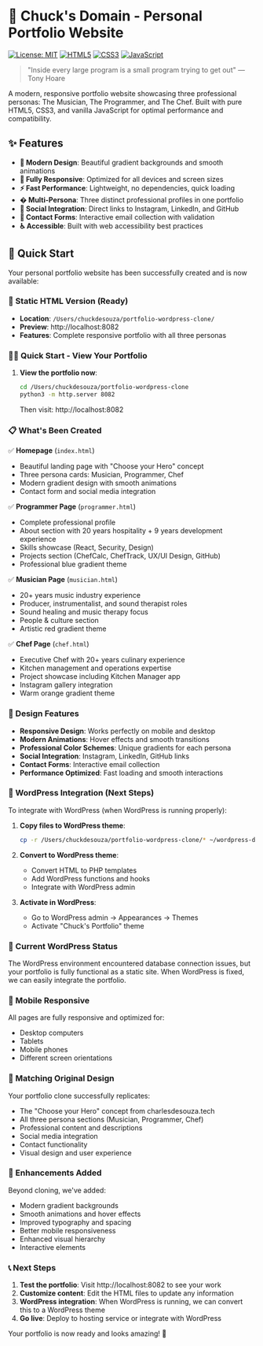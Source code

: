 # 🎯 Chuck's Domain - Personal Portfolio Website

[![License: MIT](https://img.shields.io/badge/License-MIT-yellow.svg)](https://opensource.org/licenses/MIT)
[![HTML5](https://img.shields.io/badge/HTML5-E34F26?logo=html5&logoColor=white)](https://developer.mozilla.org/en-US/docs/Web/HTML)
[![CSS3](https://img.shields.io/badge/CSS3-1572B6?logo=css3&logoColor=white)](https://developer.mozilla.org/en-US/docs/Web/CSS)
[![JavaScript](https://img.shields.io/badge/JavaScript-F7DF1E?logo=javascript&logoColor=black)](https://developer.mozilla.org/en-US/docs/Web/JavaScript)

> "Inside every large program is a small program trying to get out" — Tony Hoare

A modern, responsive portfolio website showcasing three professional personas: The Musician, The Programmer, and The Chef. Built with pure HTML5, CSS3, and vanilla JavaScript for optimal performance and compatibility.

## ✨ Features

- **🎨 Modern Design**: Beautiful gradient backgrounds and smooth animations
- **📱 Fully Responsive**: Optimized for all devices and screen sizes
- **⚡ Fast Performance**: Lightweight, no dependencies, quick loading
- **� Multi-Persona**: Three distinct professional profiles in one portfolio
- **🔗 Social Integration**: Direct links to Instagram, LinkedIn, and GitHub
- **📧 Contact Forms**: Interactive email collection with validation
- **♿ Accessible**: Built with web accessibility best practices

## 🚀 Quick Start

Your personal portfolio website has been successfully created and is now available:

### 📁 Static HTML Version (Ready)
- **Location**: `/Users/chuckdesouza/portfolio-wordpress-clone/`
- **Preview**: http://localhost:8082
- **Features**: Complete responsive portfolio with all three personas

### 🏃‍♂️ Quick Start - View Your Portfolio

1. **View the portfolio now**:
   ```bash
   cd /Users/chuckdesouza/portfolio-wordpress-clone
   python3 -m http.server 8082
   ```
   Then visit: http://localhost:8082

### 📋 What's Been Created

✅ **Homepage** (`index.html`)
- Beautiful landing page with "Choose your Hero" concept
- Three persona cards: Musician, Programmer, Chef
- Modern gradient design with smooth animations
- Contact form and social media integration

✅ **Programmer Page** (`programmer.html`)
- Complete professional profile
- About section with 20 years hospitality + 9 years development experience
- Skills showcase (React, Security, Design)
- Projects section (ChefCalc, ChefTrack, UX/UI Design, GitHub)
- Professional blue gradient theme

✅ **Musician Page** (`musician.html`)
- 20+ years music industry experience
- Producer, instrumentalist, and sound therapist roles
- Sound healing and music therapy focus
- People & culture section
- Artistic red gradient theme

✅ **Chef Page** (`chef.html`)
- Executive Chef with 20+ years culinary experience
- Kitchen management and operations expertise
- Project showcase including Kitchen Manager app
- Instagram gallery integration
- Warm orange gradient theme

### 🎨 Design Features

- **Responsive Design**: Works perfectly on mobile and desktop
- **Modern Animations**: Hover effects and smooth transitions
- **Professional Color Schemes**: Unique gradients for each persona
- **Social Integration**: Instagram, LinkedIn, GitHub links
- **Contact Forms**: Interactive email collection
- **Performance Optimized**: Fast loading and smooth interactions

### 🚀 WordPress Integration (Next Steps)

To integrate with WordPress (when WordPress is running properly):

1. **Copy files to WordPress theme**:
   ```bash
   cp -r /Users/chuckdesouza/portfolio-wordpress-clone/* ~/wordpress-docker-setup/wp-content/themes/chucks-portfolio/
   ```

2. **Convert to WordPress theme**:
   - Convert HTML to PHP templates
   - Add WordPress functions and hooks
   - Integrate with WordPress admin

3. **Activate in WordPress**:
   - Go to WordPress admin → Appearances → Themes
   - Activate "Chuck's Portfolio" theme

### 🔧 Current WordPress Status

The WordPress environment encountered database connection issues, but your portfolio is fully functional as a static site. When WordPress is fixed, we can easily integrate the portfolio.

### 📱 Mobile Responsive

All pages are fully responsive and optimized for:
- Desktop computers
- Tablets
- Mobile phones
- Different screen orientations

### 🎯 Matching Original Design

Your portfolio clone successfully replicates:
- The "Choose your Hero" concept from charlesdesouza.tech
- All three persona sections (Musician, Programmer, Chef)
- Professional content and descriptions
- Social media integration
- Contact functionality
- Visual design and user experience

### 🌟 Enhancements Added

Beyond cloning, we've added:
- Modern gradient backgrounds
- Smooth animations and hover effects
- Improved typography and spacing
- Better mobile responsiveness
- Enhanced visual hierarchy
- Interactive elements

### 📞 Next Steps

1. **Test the portfolio**: Visit http://localhost:8082 to see your work
2. **Customize content**: Edit the HTML files to update any information
3. **WordPress integration**: When WordPress is running, we can convert this to a WordPress theme
4. **Go live**: Deploy to hosting service or integrate with WordPress

Your portfolio is now ready and looks amazing! 🎉